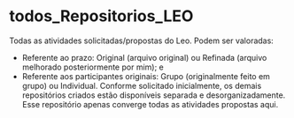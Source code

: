 # todos_Repositorios_LEO
Todas as atividades solicitadas/propostas do Leo. Podem ser valoradas: 
- Referente ao prazo: Original (arquivo original) ou Refinada (arquivo melhorado posteriormente por mim); e
- Referente aos participantes originais: Grupo (originalmente feito em grupo) ou Individual.
Conforme solicitado inicialmente, os demais repositórios criados estão disponíveis separada e desorganizadamente. Esse repositório apenas converge todas as atividades propostas aqui.
